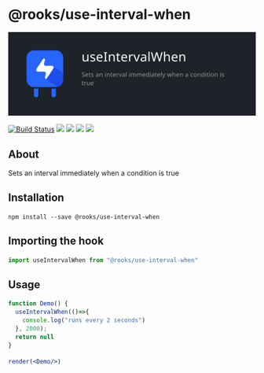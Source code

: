 # @rooks/use-interval-when

![TitleCard](/packages/interval-when/title-card.svg)

[![Build Status](https://travis-ci.org/imbhargav5/rooks.svg?branch=master)](https://travis-ci.org/imbhargav5/rooks) ![](https://img.shields.io/npm/v/@rooks/use-interval-when/latest.svg) ![](https://img.shields.io/npm/l/@rooks/use-interval-when.svg) ![](https://img.shields.io/bundlephobia/min/@rooks/use-interval-when.svg) ![](https://img.shields.io/david/imbhargav5/rooks.svg?path=packages%2Finterval-when)



## About
Sets an interval immediately when a condition is true


[//]: # (Main)

## Installation

```
npm install --save @rooks/use-interval-when
```

## Importing the hook

```javascript
import useIntervalWhen from "@rooks/use-interval-when"
```

## Usage

```jsx
function Demo() {
  useIntervalWhen(()=>{
    console.log("runs every 2 seconds")
  }, 2000);
  return null
}

render(<Demo/>)
```
